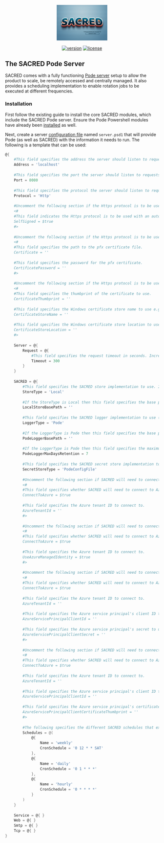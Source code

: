 <div align="center">
    <p>
        <a align="center" href="" target="_blank">
            <img width="33%" src="../SACRED.png">
        </a>
    </p>

[![version](https://img.shields.io/powershellgallery/v/SACRED.Server.Pode)](https://www.powershellgallery.com/packages/SACRED.Server.Pode)
[![license](https://img.shields.io/github/license/ccdigix/SACRED)](https://opensource.org/license/mit/)
</div>

## The SACRED Pode Server

SACRED comes with a fully functioning [Pode server](https://badgerati.github.io/Pode/) setup to allow the product to scale, be remotely accessed and centrally managed. It also provides a scheduling implementation to enable rotation jobs to be executed at different frequencies.

### Installation

First follow the existing guide to install the core SACRED modules, which include the SACRED Pode server. Ensure the Pode Powershell modules have already been [installed](https://badgerati.github.io/Pode/Getting-Started/Installation/) as well.

Next, create a server [configuration file](https://badgerati.github.io/Pode/Tutorials/Configuration/) named `server.psd1` that will provide Pode (as well as SACRED) with the information it needs to run. The following is a template that can be used:

```powershell
@{
    #This field specifies the address the server should listen to requests on (e.g. localhost). It is required.
    Address = 'localhost'

    #This field specifies the port the server should listen to requests on (e.g. 8080). It is required.
    Port = 8080

    #This field specifies the protocol the server should listen to requests with (either Http or Https). It is required.
    Protocol = 'Http'

    #Uncomment the following section if the Https protocol is to be used with an auto generated self-signed certificate.
    <#
    #This field indicates the Https protocol is to be used with an auto generated self-signed certificate.
    SelfSigned = $true
    #>

    #Uncomment the following section if the Https protocol is to be used with a pfx certificate that's stored in a file.
    <#
    #This field specifies the path to the pfx certificate file.
    Certificate = ''

    #This field specifies the password for the pfx certificate.
    CertificatePassword = ''
    #>

    #Uncomment the following section if the Https protocol is to be used with a certificate that's stored in the Windows certificate store.
    <#
    #This field specifies the thumbprint of the certificate to use.
    CertificateThumbprint = ''

    #This field specifies the Windows certificate store name to use e.g. My.
    CertificateStoreName = ''

    #This field specifies the Windows certificate store location to use e.g. CurrentUser.
    CertificateStoreLocation = ''
    #>

    Server = @{
        Request = @{
            #This field specifies the request timeout in seconds. Increase this value if rotation jobs are taking longer than 5 minutes to complete.
            Timeout = 300
        }
    }

    SACRED = @{
        #This field specifies the SACRED store implementation to use. It is required.
        StoreType = 'Local'

        #If the StoreType is Local then this field specifies the base path where the files are stored. If the StoreType is Local then it is required.
        LocalStoreBasePath = ''

        #This field specifies the SACRED logger implementation to use (recommended to be the Pode version). It is required.
        LoggerType = 'Pode'

        #If the LoggerType is Pode then this field specifies the base path where the log files are stored. If the LoggerType is Pode then it is required.
        PodeLoggerBasePath = ''

        #If the LoggerType is Pode then this field specifies the maximum number of days to retain the log files. If the LoggerType is Pode then it is required.
        PodeLoggerMaxDaysRetention = 7

        #This field specifies the SACRED secret store implementation to use (either PodeConfigFile or EnvironmentVariable). It is required.
        SecretStoreType = 'PodeConfigFile'

        #Uncomment the following section if SACRED will need to connect to Azure to carry out rotation functionality, using an interactive prompt to login.
        <#
        #This field specifies whether SACRED will need to connect to Azure to carry out rotation functionality.
        ConnectToAzure = $true

        #This field specifies the Azure tenant ID to connect to.
        AzureTenantId = ''
        #>

        #Uncomment the following section if SACRED will need to connect to Azure to carry out rotation functionality, connecting using a managed identity.
        <#
        #This field specifies whether SACRED will need to connect to Azure to carry out rotation functionality.
        ConnectToAzure = $true

        #This field specifies the Azure tenant ID to connect to.
        UseAzureManagedIdentity = $true
        #>

        #Uncomment the following section if SACRED will need to connect to Azure to carry out rotation functionality, connecting using a service principal client ID and secret.
        <#
        #This field specifies whether SACRED will need to connect to Azure to carry out rotation functionality.
        ConnectToAzure = $true

        #This field specifies the Azure tenant ID to connect to.
        AzureTenantId = ''

        #This field specifies the Azure service principal's client ID to use for the connection.
        AzureServicePrincipalClientId = ''

        #This field specifies the Azure service principal's secret to use for the connection.
        AzureServicePrincipalClientSecret = ''
        #>

        #Uncomment the following section if SACRED will need to connect to Azure to carry out rotation functionality, connecting using a service principal client ID and certificate.
        <#
        #This field specifies whether SACRED will need to connect to Azure to carry out rotation functionality.
        ConnectToAzure = $true

        #This field specifies the Azure tenant ID to connect to.
        AzureTenantId = ''

        #This field specifies the Azure service principal's client ID to use for the connection.
        AzureServicePrincipalClientId = ''

        #This field specifies the Azure service principal's certificate thumbprint to use for the connection.
        AzureServicePrincipalClientCertificateThumbprint = ''
        #>

        #The following specifies the different SACRED schedules that exist and how frequent they should execute (in cron format). Add, remove or modify as required.
        Schedules = @(
            @{
                Name = 'weekly'
                CronSchedule = '0 12 * * SAT'
            },
            @{
                Name = 'daily'
                CronSchedule = '0 1 * * *'
            },
            @{
                Name = 'hourly'
                CronSchedule = '0 * * * *'
            }
        )
    }

    Service = @{ }
    Web = @{ }
    Smtp = @{ }
    Tcp = @{ }
}
```